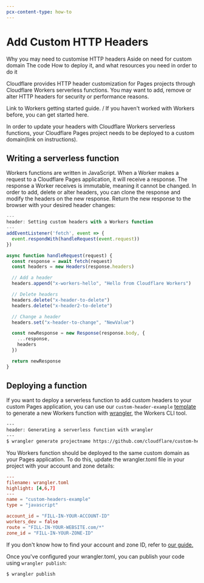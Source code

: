 ```yaml
---
pcx-content-type: how-to
---
```


# Add Custom HTTP Headers

Why you may need to customise HTTP headers
Aside on need for custom domain
The code 
How to deploy it, and what resources you need in order to do it

Cloudflare provides HTTP header customization for Pages projects through Cloudflare Workers serverless functions. You may want to add, remove or alter HTTP headers for security or performance reasons. 

Link to Workers getting started guide. / If you haven't worked with Workers before, you can get started here. 

<Aside>

In order to update your headers with Cloudflare Workers serverless functions, your Cloudflare Pages project needs to be deployed to a custom domain(link on instructions). 

</Aside>

## Writing a serverless function 

Workers functions are written in JavaScript. When a Worker makes a request to a Cloudflare Pages application, it will receive a response. The response a Worker receives is immutable, meaning it cannot be changed. In order to add, delete or alter headers, you can clone the response and modify the headers on the new response. Return the new response to the browser with your desired header changes: 

```js
---
header: Setting custom headers with a Workers function
---
addEventListener('fetch', event => {
  event.respondWith(handleRequest(event.request))
})

async function handleRequest(request) {
  const response = await fetch(request)
  const headers = new Headers(response.headers)

  // Add a header
  headers.append("x-workers-hello", "Hello from Cloudflare Workers")

  // Delete headers
  headers.delete("x-header-to-delete")
  headers.delete("x-header2-to-delete")

  // Change a header
  headers.set("x-header-to-change", "NewValue")

  const newResponse = new Response(response.body, {
    ...response,
    headers
  })

  return newResponse
}
```

## Deploying a function

If you want to deploy a serverless function to add custom headers to your custom Pages application, you can use our `custom-header-example` [template](https://github.com/signalnerve/custom-headers-example) to generate a new Workers function with [wrangler](), the Workers CLI tool. 

```sh 
---
header: Generating a serverless function with wrangler
---
$ wrangler generate projectname https://github.com/cloudflare/custom-headers-example
```

You Workers function should be deployed to the same custom domain as your Pages application. To do this, update the wrangler.toml file in your project with your account and zone details: 

```toml
---
filename: wrangler.toml
highlight: [4,6,7]
---
name = "custom-headers-example"
type = "javascript"

account_id = "FILL-IN-YOUR-ACCOUNT-ID"
workers_dev = false
route = "FILL-IN-YOUR-WEBSITE.com/*"
zone_id = "FILL-IN-YOUR-ZONE-ID"
```

If you don't know how to find your account and zone ID, refer to [our guide.](https://developers.cloudflare.com/workers/get-started/guide#7-configure-your-project-for-deployment)

Once you've configured your wrangler.toml, you can publish your code using `wrangler publish`:

```sh
$ wrangler publish
``` 
